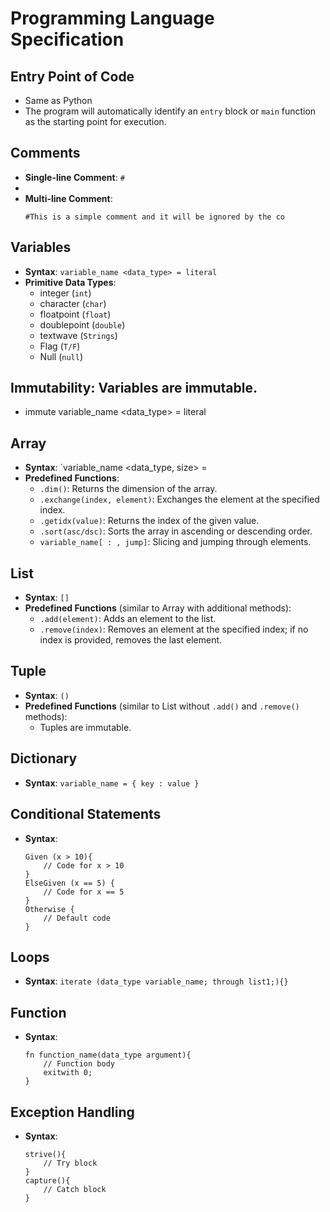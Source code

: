 # Programming Language Specification

## Entry Point of Code

- Same as Python
- The program will automatically identify an `entry` block or `main` function as the starting point for execution.

## Comments

- **Single-line Comment**: `#`
- 
- **Multi-line Comment**:
  ```#This
  #This is a simple comment and it will be ignored by the co

  ```

## Variables

- **Syntax**: `variable_name <data_type> = literal`
- **Primitive Data Types**:
  - integer (`int`)
  - character (`char`)
  - floatpoint (`float`)
  - doublepoint (`double`)
  - textwave (`Strings`)
  - Flag (`T/F`)
  - Null (`null`)

## **Immutability**: Variables are immutable.

- immute variable_name <data_type> = literal

## Array

- **Syntax**: `variable_name <data_type, size> =
- **Predefined Functions**:
  - `.dim()`: Returns the dimension of the array.
  - `.exchange(index, element)`: Exchanges the element at the specified index.
  - `.getidx(value)`: Returns the index of the given value.
  - `.sort(asc/dsc)`: Sorts the array in ascending or descending order.
  - `variable_name[ : , jump]`: Slicing and jumping through elements.

## List

- **Syntax**: `[]`
- **Predefined Functions** (similar to Array with additional methods):
  - `.add(element)`: Adds an element to the list.
  - `.remove(index)`: Removes an element at the specified index; if no index is provided, removes the last element.

## Tuple

- **Syntax**: `()`
- **Predefined Functions** (similar to List without `.add()` and `.remove()` methods):
  - Tuples are immutable.

## Dictionary

- **Syntax**: `variable_name = { key : value }`

## Conditional Statements

- **Syntax**:
  ```plaintext
  Given (x > 10){
      // Code for x > 10
  }
  ElseGiven (x == 5) {
      // Code for x == 5
  }
  Otherwise {
      // Default code
  }
  ```

## Loops

- **Syntax**: `iterate (data_type variable_name; through list1;){}`

## Function

- **Syntax**:
  ```plaintext
  fn function_name(data_type argument){
      // Function body
      exitwith 0;
  }
  ```

## Exception Handling

- **Syntax**:
  ```plaintext
  strive(){
      // Try block
  }
  capture(){
      // Catch block
  }
  ```
